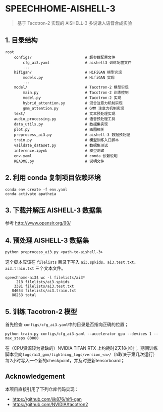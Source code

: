 # SPEECHHOME-AISHELL-3

> 基于 Tacotron-2 实现的 AISHELL-3 多说话人语音合成实验

## 1. 目录结构
```
root
    configs/                        # 超参数配置文件
        cfg_ai3.yaml                # aishell3 训练配置文件
        ...
    hifigan/                        # HiFiGAN 模型实现
        models.py                   # HifiGAN 实现
        ...
    model/                          # Tacotron-2 模型实现
        main.py                     # Tacotron-2 训练控制
        model.py                    # Tacotron-2 实现
        hybrid_attention.py         # 混合注意力机制实现
        gmm_attention.py            # GMM 注意力机制实现
    text/                           # 文本预处理实现
    audio_processing.py             # 语音预处理工具
    data_utils.py                   # 数据集实现
    plot.py                         # 画图相关
    preprocess_ai3.py               # aishell-3 数据预处理
    train.py                        # 模型训练入口脚本
    vaildate_dataset.py             # 数据集测试
    inference.ipynb                 # 模型测试
    env.yaml                        # conda 依赖说明
    README.py                       # 说明文件
```

## 2. 利用 conda 复制项目依赖环境
```
conda env create -f env.yaml
conda activate apatheia
```

## 3. 下载并解压 AISHELL-3 数据集
参考 http://www.openslr.org/93/

## 4. 预处理 AISHELL-3 数据集
```
python preprocess_ai3.py <path-to-aishell-3>
```
这个脚本应该在 `filelists` 目录下写入 `ai3.spkids`、`ai3.test.txt`、`ai3.train.txt` 三个文本文件。
```
speechhome-ai3$ wc -l filelists/ai3*
     218 filelists/ai3.spkids
    3381 filelists/ai3.test.txt
   84654 filelists/ai3.train.txt
   88253 total
```

## 5. 训练 Tacotron-2 模型

首先检查 `configs/cfg_ai3.yaml`中的目录是否指向正确的位置；

```
python train.py configs/cfg_ai3.yaml --accelerator gpu --devices 1 --max_steps 80000
```
在（CPU资源较为紧缺的）NVIDIA TITAN RTX 上约耗时2天18小时；
期间训练脚本会向`logs/ai3_gmm/lightning_logs/version_<n>/`（n取决于第几次运行）每2小时写入一个新的checkpoint，并及时更新tensorboard；

## Acknowledgement
本项目直接引用了下列仓库代码实现：
* https://github.com/jik876/hifi-gan
* https://github.com/NVIDIA/tacotron2

